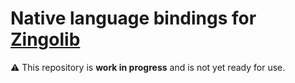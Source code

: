 # Native language bindings for [Zingolib](https://github.com/zingolabs/zingolib)

⚠️ This repository is **work in progress** and is not yet ready for use.
